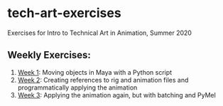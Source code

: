 # tech-art-exercises
Exercises for Intro to Technical Art in Animation, Summer 2020

## Weekly Exercises:
1. [Week 1](/week1): Moving objects in Maya with a Python script
2. [Week 2](/week2): Creating references to rig and animation files and programmatically applying the animation
3. [Week 3](/week3): Applying the animation again, but with batching and PyMel